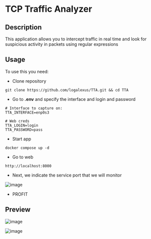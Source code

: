 # TCP Traffic Analyzer

## Description

This application allows you to intercept traffic in real time and look for suspicious activity in packets using regular expressions

## Usage
To use this you need:

- Clone repository
````
git clone https://github.com/logalexus/TTA.git && cd TTA
````
- Go to **.env** and specify the interface and login and password
````
# Interface to capture on:
TTA_INTERFACE=enp0s3

# Web creds
TTA_LOGIN=login
TTA_PASSWORD=pass
````
- Start app
````
docker compose up -d
````
- Go to web 
````
http://localhost:8000
````
- Next, we indicate the service port that we will monitor

![image](https://github.com/logalexus/TTA/assets/83642746/2be14f0f-b360-4423-820a-8f490e6e4b67)

- PROFIT

## Preview

![image](https://github.com/logalexus/TTA/assets/83642746/400adcaa-bcd9-46a6-8848-38c28812743f)

![image](https://github.com/logalexus/TTA/assets/83642746/3ab60d5b-831f-4aa0-97f3-5e89683680ae)

